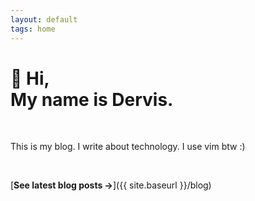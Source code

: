 ```yaml
---
layout: default
tags: home
---
```


# 👋 Hi, <br/> My name is Dervis.

<br>

This is my blog. I write about technology. I use vim btw :)

<br>

[**See latest blog posts →**]({{ site.baseurl }}/blog)
